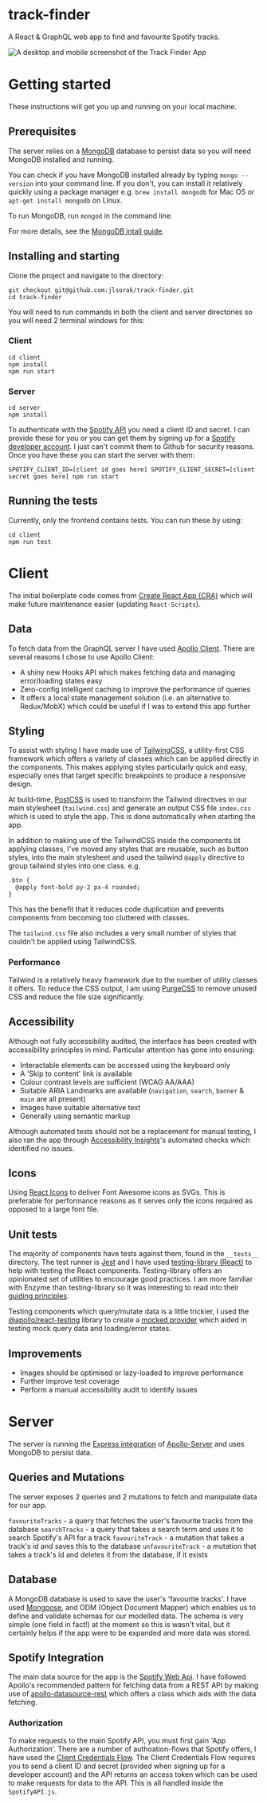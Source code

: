 # track-finder
A React &amp; GraphQL web app to find and favourite Spotify tracks.

![A desktop and mobile screenshot of the Track Finder App](trackFinderScreenshot.png?raw=true)

# Getting started
These instructions will get you up and running on your local machine.

## Prerequisites
The server relies on a [MongoDB](https://www.mongodb.com/) database to persist data so you will need MongoDB installed and running. 

You can check if you have MongoDB installed already by typing `mongo --version` into your command line. If you don't, you can install it relatively quickly using a package manager e.g. `brew install mongodb` for Mac OS or `apt-get install mongodb` on Linux. 

To run MongoDB, run `mongod` in the command line.

For more details, see the [MongoDB intall guide](https://docs.mongodb.com/manual/installation/).

## Installing and starting
Clone the project and navigate to the directory:
```
git checkout git@github.com:jlsorak/track-finder.git
cd track-finder
```

You will need to run commands in both the client and server directories so you will need 2 terminal windows for this:

### Client
```
cd client
npm install
npm run start
```

### Server
```
cd server
npm install
```
To authenticate with the [Spotify API](https://developer.spotify.com/documentation/web-api/) you need a client ID and secret. I can provide these for you or you can get them by signing up for a [Spotify developer account](https://developer.spotify.com/dashboard/#). I just can't commit them to Github for security reasons. Once you have these you can start the server with them:
```
SPOTIFY_CLIENT_ID=[client id goes here] SPOTIFY_CLIENT_SECRET=[client secret goes here] npm run start
```

## Running the tests
Currently, only the frontend contains tests. You can run these by using:
```
cd client
npm run test
```

# Client
The initial boilerplate code comes from [Create React App (CRA)](https://github.com/facebook/create-react-app) which will make future maintenance easier (updating `React-Scripts`). 

## Data
To fetch data from the GraphQL server I have used [Apollo Client](https://www.apollographql.com/docs/react/). There are several reasons I chose to use Apollo Client: 
* A shiny new Hooks API which makes fetching data and managing error/loading states easy
* Zero-config intelligent caching to improve the performance of queries
* It offers a local state management solution (i.e. an alternative to Redux/MobX) which could be useful if I was to extend this app further

## Styling
To assist with styling I have made use of [TailwingCSS](https://tailwindcss.com/), a utility-first CSS framework which offers a variety of classes which can be applied directly in the components. This makes applying styles particularly quick and easy, especially ones that target specific breakpoints to produce a responsive design.

At build-time, [PostCSS](https://postcss.org/) is used to transform the Tailwind directives in our main stylesheet (`tailwind.css`) and generate an output CSS file `index.css` which is used to style the app. This is done automatically when starting the app.

In addition to making use of the TailwindCSS inside the components bt applying classes, I've moved any styles that are reusable, such as button styles, into the main stylesheet and used the tailwind `@apply` directive to group tailwind styles into one class. 
e.g.
```
.btn {
  @apply font-bold py-2 px-4 rounded;
}
```
This has the benefit that it reduces code duplication and prevents components from becoming too cluttered with classes.

The `tailwind.css` file also includes a very small number of styles that couldn't be applied using TailwindCSS.

### Performance
Tailwind is a relatively heavy framework due to the number of utility classes it offers. To reduce the CSS output, I am using [PurgeCSS](https://purgecss.com/) to remove unused CSS and reduce the file size significantly.

## Accessibility 
Although not fully accessibility audited, the interface has been created with accessibility principles in mind. Particular attention has gone into ensuring:
* Interactable elements can be accessed using the keyboard only
* A 'Skip to content' link is available
* Colour contrast levels are sufficient (WCAG AA/AAA)
* Suitable ARIA Landmarks are available (`navigation`, `search`, `banner` & `main` are all present)
* Images have suitable alternative text
* Generally using semantic markup

Although automated tests should not be a replacement for manual testing, I also ran the app through [Accessibility Insights](https://accessibilityinsights.io/docs/en/web/overview)'s automated checks which identified no issues.

## Icons
Using [React Icons](https://github.com/react-icons/react-icons) to deliver Font Awesome icons as SVGs. This is preferable for performance reasons as it serves only the icons required as opposed to a large font file.

## Unit tests
The majority of components have tests against them, found in the `__tests__` directory. The test runner is [Jest](https://jestjs.io/) and I have used [testing-library (React)](https://testing-library.com/) to help with testing the React components. Testing-library offers an opinionated set of utilities to encourage good practices. I am more familiar with Enzyme than testing-library so it was interesting to read into their [guiding principles](https://testing-library.com/docs/guiding-principles). 

Testing components which query/mutate data is a little trickier, I used the [@apollo/react-testing](https://www.apollographql.com/docs/react/development-testing/testing/#an-introduction) library to create a [mocked provider](https://www.apollographql.com/docs/react/development-testing/testing/#mockedprovider) which aided in testing mock query data and loading/error states.

## Improvements
* Images should be optimised or lazy-loaded to improve performance
* Further improve test coverage
* Perform a manual accessibility audit to identify issues


# Server
The server is running the [Express integration](https://github.com/apollographql/apollo-server/tree/master/packages/apollo-server-express) of [Apollo-Server](https://github.com/apollographql/apollo-server#readme) and uses MongoDB to persist data. 

## Queries and Mutations
The server exposes 2 queries and 2 mutations to fetch and manipulate data for our app.

`favouriteTracks` - a query that fetches the user's favourite tracks from the database
`searchTracks` - a query that takes a search term and uses it to search Spotify's API for a track
`favouriteTrack` - a mutation that takes a track's id and saves this to the database
`unfavouriteTrack` - a mutation that takes a track's id and deletes it from the database, if it exists

## Database
A MongoDB database is used to save the user's 'favourite tracks'. I have used [Mongoose](https://mongoosejs.com/), and ODM (Object Document Mapper) which enables us to define and validate schemas for our modelled data. The schema is very simple (one field in fact!) at the moment so this is wasn't vital, but it certainly helps if the app were to be expanded and more data was stored.

## Spotify Integration
The main data source for the app is the [Spotify Web Api](https://developer.spotify.com/documentation/web-api/). I have followed Apollo's recommended pattern for fetching data from a REST API by making use of [apollo-datasource-rest](https://www.apollographql.com/docs/apollo-server/data/data-sources/) which offers a class which aids with the data fetching.

### Authorization
To make requests to the main Spotify API, you must first gain 'App Authorization'. There are a number of authoation-flows that Spotify offers, I have used the [Client Credentials Flow](https://developer.spotify.com/documentation/general/guides/authorization-guide/#client-credentials-flow). The Client Credentials Flow requires you to send a client ID and secret (provided when signing up for a developer account) and the API returns an access token which can be used to make requests for data to the API. This is all handled inside the `SpotifyAPI.js`.

